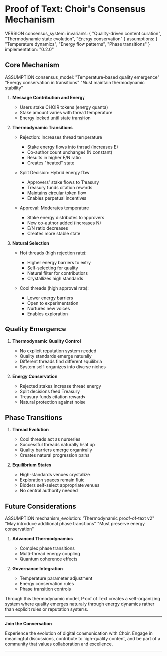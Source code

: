 # Proof of Text: Choir's Consensus Mechanism

VERSION consensus_system:
  invariants: {
    "Quality-driven content curation",
    "Thermodynamic state evolution",
    "Energy conservation"
  }
  assumptions: {
    "Temperature dynamics",
    "Energy flow patterns",
    "Phase transitions"
  }
  implementation: "0.2.0"

## Core Mechanism

ASSUMPTION consensus_model:
  "Temperature-based quality emergence"
  "Energy conservation in transitions"
  "Must maintain thermodynamic stability"

1. **Message Contribution and Energy**
   - Users stake CHOIR tokens (energy quanta)
   - Stake amount varies with thread temperature
   - Energy locked until state transition

2. **Thermodynamic Transitions**
   - Rejection: Increases thread temperature
     * Stake energy flows into thread (increases E)
     * Co-author count unchanged (N constant)
     * Results in higher E/N ratio
     * Creates "heated" state

   - Split Decision: Hybrid energy flow
     * Approvers' stake flows to Treasury
     * Treasury funds citation rewards
     * Maintains circular token flow
     * Enables perpetual incentives

   - Approval: Moderates temperature
     * Stake energy distributes to approvers
     * New co-author added (increases N)
     * E/N ratio decreases
     * Creates more stable state

3. **Natural Selection**
   - Hot threads (high rejection rate):
     * Higher energy barriers to entry
     * Self-selecting for quality
     * Natural filter for contributions
     * Crystallizes high standards

   - Cool threads (high approval rate):
     * Lower energy barriers
     * Open to experimentation
     * Nurtures new voices
     * Enables exploration

## Quality Emergence

1. **Thermodynamic Quality Control**
   - No explicit reputation system needed
   - Quality standards emerge naturally
   - Different threads find different equilibria
   - System self-organizes into diverse niches

2. **Energy Conservation**
   - Rejected stakes increase thread energy
   - Split decisions feed Treasury
   - Treasury funds citation rewards
   - Natural protection against noise

## Phase Transitions

1. **Thread Evolution**
   - Cool threads act as nurseries
   - Successful threads naturally heat up
   - Quality barriers emerge organically
   - Creates natural progression paths

2. **Equilibrium States**
   - High-standards venues crystallize
   - Exploration spaces remain fluid
   - Bidders self-select appropriate venues
   - No central authority needed

## Future Considerations

ASSUMPTION mechanism_evolution:
  "Thermodynamic proof-of-text v2"
  "May introduce additional phase transitions"
  "Must preserve energy conservation"

1. **Advanced Thermodynamics**
   - Complex phase transitions
   - Multi-thread energy coupling
   - Quantum coherence effects

2. **Governance Integration**
   - Temperature parameter adjustment
   - Energy conservation rules
   - Phase transition controls

Through this thermodynamic model, Proof of Text creates a self-organizing system where quality emerges naturally through energy dynamics rather than explicit rules or reputation systems.

---

**Join the Conversation**

Experience the evolution of digital communication with Choir. Engage in meaningful discussions, contribute to high-quality content, and be part of a community that values collaboration and excellence.

---
